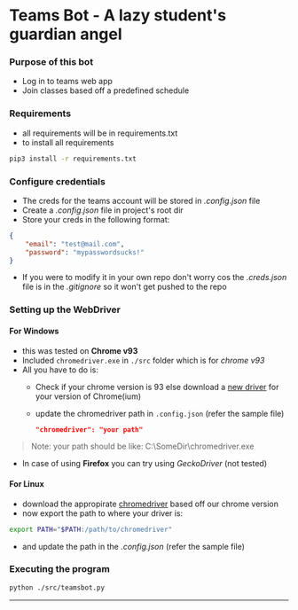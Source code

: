 # Teams Bot - A lazy student's guardian angel

### Purpose of this bot

- Log in to teams web app
- Join classes based off a predefined schedule

### Requirements

- all requirements will be in requirements.txt
- to install all requirements

```bash
pip3 install -r requirements.txt
```

### Configure credentials

- The creds for the teams account will be stored in _.config.json_ file
- Create a _.config.json_ file in project's root dir
- Store your creds in the following format:

```json
{
    "email": "test@mail.com",
    "password": "mypasswordsucks!"
}
```

- If you were to modify it in your own repo don't worry cos the _.creds.json_ file is in the _.gitignore_ so it won't get pushed to the repo

### Setting up the WebDriver

#### For Windows

- this was tested on **Chrome v93**
- Included `chromedriver.exe` in `./src` folder which is for _chrome v93_
- All you have to do is:
  - Check if your chrome version is 93 else download a [new driver](https://chromedriver.chromium.org/downloads) for your version of Chrome(ium)
  - update the chromedriver path in `.config.json` (refer the sample file)

    ```json
    "chromedriver": "your path"
    ```

> Note: your path should be like: C:\\SomeDir\\chromedriver.exe

- In case of using **Firefox** you can try using _GeckoDriver_ (not tested)

#### For Linux

- download the appropirate [chromedriver](https://chromedriver.chromium.org/downloads) based off our chrome version
- now export the path to where your driver is:

```bash
export PATH="$PATH:/path/to/chromedriver"
```

- and update the path in the _.config.json_ (refer the sample file)


### Executing the program

```bash
python ./src/teamsbot.py
```

---